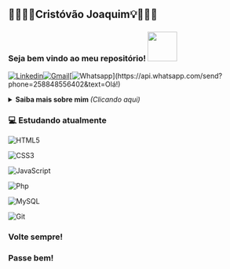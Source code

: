 ## 👨🏽‍💻💡Cristóvão Joaquim💡👨🏽‍💻
### Seja bem vindo ao meu repositório! <img src="https://media.giphy.com/media/LnQjpWaON8nhr21vNW/giphy.gif" width="60">

[![Linkedin](https://img.shields.io/badge/-LinkedIn-blue?style=flat-square&logo=Linkedin&logoColor=white&link=https://www.linkedin.com/in/ubaldo-meireles-de-jesus-sousa-b8b62b32)](https://www.linkedin.com/in/ubaldo-meireles-de-jesus-sousa-b8b62b32)[![Gmail](https://img.shields.io/badge/-Gmail-c14438?style=flat-square&logo=Gmail&logoColor=white&link=mailto:cristovaojoaquimmativere@gmail.com)](mailto:cristovaojoaquimmativere@gmail.com)[![Whatsapp](https://img.shields.io/badge/-Whatsapp-4CA143?style=flat-square&labelColor=4CA143&logo=whatsapp&logoColor=white&link=https://api.whatsapp.com/send?phone=258848556402&text=Olá!)](https://api.whatsapp.com/send?phone=258848556402&text=Olá!)

<details>
<summary>  <b> Saiba mais sobre mim </b>  <i>(Clicando aqui)</i>  </summary>

### 📖 Sobre mim

Eu moro em Moçambique, sou amante de tudo que esteja relacionado a Tecnologias de Informação e Comunicação.
Actualmente estudo o Desenvolvimento Web front-end e o back-end.

Estou sempre disposto a aprender novas coisas, viver novas experiências e aprender o maximo que puder, sou comunicativo, trabalho bem em equipe, sou paciente, calmo e homesto.

</details>

### 💻 Estudando atualmente

![HTML5](https://img.shields.io/badge/-HTML5-E34F26?style=flat-square&logo=html5&logoColor=white)

![CSS3](https://img.shields.io/badge/-CSS3-549FDE?style=flat-square&logo=css3&logoColor=white)

![JavaScript](https://img.shields.io/badge/JavaScript-323330?style=for-the-badge&logo=javascript&logoColor=F7DF1E)

![Php](https://img.shields.io/badge/PHP-777BB4?style=for-the-badge&logo=php&logoColor=white)

![MySQL](https://img.shields.io/badge/-MySQL-00758F?style=flat-square&logo=mysql&logoColor=white)

![Git](https://img.shields.io/badge/-Git-F05032?style=flat-square&logo=git&logoColor=white)

### Volte sempre!
### Passe bem!
